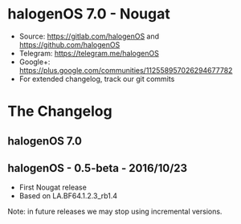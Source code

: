 # halogenOS 7.0 - Nougat

- Source: https://gitlab.com/halogenOS and https://github.com/halogenOS
- Telegram: https://telegram.me/halogenOS
- Google+: https://plus.google.com/communities/112558957026294677782
- For extended changelog, track our git commits

# The Changelog

## halogenOS 7.0

## halogenOS - 0.5-beta - 2016/10/23

- First Nougat release
- Based on LA.BF64.1.2.3_rb1.4

Note: in future releases we may stop using incremental versions.
